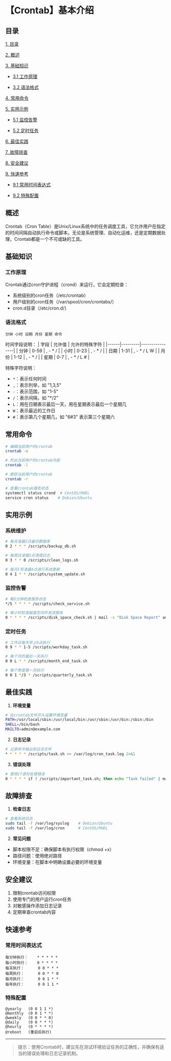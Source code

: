 # 【Crontab】基本介绍

## 目录

[1. 目录](#目录)

[2. 概述](#概述)

[3. 基础知识](#基础知识)

- [3.1 工作原理](#工作原理)

- [3.2 语法格式](#语法格式)

[4. 常用命令](#常用命令)

[5. 实用示例](#实用示例)

- [5.1 监控告警](#监控告警)

- [5.2 定时任务](#定时任务)

[6. 最佳实践](#最佳实践)

[7. 故障排查](#故障排查)

[8. 安全建议](#安全建议)

[9. 快速参考](#快速参考)

- [9.1 常用时间表达式](#常用时间表达式)

- [9.2 特殊配置](#特殊配置)



## 概述

Crontab（Cron Table）是Unix/Linux系统中的任务调度工具，它允许用户在指定的时间间隔自动执行命令或脚本。无论是系统管理、自动化运维，还是定期数据处理，Crontab都是一个不可或缺的工具。

## 基础知识

### 工作原理

Crontab通过cron守护进程（crond）来运行，它会定期检查：
- 系统级别的cron任务（/etc/crontab）
- 用户级别的cron任务（/var/spool/cron/crontabs/）
- cron.d目录（/etc/cron.d/）

### 语法格式

```
分钟 小时 日期 月份 星期 命令
```

时间字段说明：
| 字段 | 允许值 | 允许的特殊字符 |
|------|---------|----------------|
| 分钟 | 0-59 | , - * / |
| 小时 | 0-23 | , - * / |
| 日期 | 1-31 | , - * / L W |
| 月份 | 1-12 | , - * / |
| 星期 | 0-7 | , - * / L # |

特殊字符说明：
- `*`：表示任何时间
- `,`：表示列举，如 "1,3,5"
- `-`：表示范围，如 "1-5"
- `/`：表示间隔，如 "*/2"
- `L`：用在日期表示最后一天，用在星期表示最后一个星期几
- `W`：表示最近的工作日
- `#`：表示第几个星期几，如 "6#3" 表示第三个星期六

## 常用命令

```bash
# 编辑当前用户的crontab
crontab -e

# 列出当前用户的crontab内容
crontab -l

# 删除当前用户的crontab
crontab -r

# 查看crontab服务状态
systemctl status crond  # CentOS/RHEL
service cron status    # Debian/Ubuntu
```

## 实用示例

### 系统维护

```bash
# 每天凌晨2点备份数据库
0 2 * * * /scripts/backup_db.sh

# 每周日凌晨3点清理日志
0 3 * * 0 /scripts/clean_logs.sh

# 每月1号凌晨4点进行系统更新
0 4 1 * * /scripts/system_update.sh
```

### 监控告警

```bash
# 每5分钟检查服务状态
*/5 * * * * /scripts/check_service.sh

# 每小时检查磁盘空间并发送报告
0 * * * * /scripts/disk_space_check.sh | mail -s "Disk Space Report" admin@example.com
```

### 定时任务

```bash
# 工作日每天早上9点执行
0 9 * * 1-5 /scripts/workday_task.sh

# 每个月的最后一天执行
0 0 L * * /scripts/month_end_task.sh

# 每个季度第一天执行
0 0 1 */3 * /scripts/quarterly_task.sh
```

## 最佳实践

1. **环境变量**
```bash
# 在crontab文件开头设置环境变量
PATH=/usr/local/sbin:/usr/local/bin:/usr/sbin:/usr/bin:/sbin:/bin
SHELL=/bin/bash
MAILTO=admin@example.com
```

2. **日志记录**
```bash
# 记录命令输出到日志文件
* * * * * /scripts/task.sh >> /var/log/cron_task.log 2>&1
```

3. **错误处理**
```bash
# 使用if语句处理错误
0 * * * * if ! /scripts/important_task.sh; then echo "Task failed" | mail -s "Cron Alert" admin@example.com; fi
```

## 故障排查

1. **检查日志**
```bash
# 查看系统日志
sudo tail -f /var/log/syslog    # Debian/Ubuntu
sudo tail -f /var/log/cron      # CentOS/RHEL
```

2. **常见问题**
- 脚本权限不足：确保脚本有执行权限（chmod +x）
- 路径问题：使用绝对路径
- 环境变量：在脚本中明确设置必要的环境变量

## 安全建议

1. 限制crontab访问权限
2. 使用专门的用户运行cron任务
3. 对敏感操作添加日志记录
4. 定期审查crontab内容

## 快速参考

### 常用时间表达式
```
每分钟执行：    * * * * *
每小时执行：    0 * * * *
每天执行：      0 0 * * *
每周执行：      0 0 * * 0
每月执行：      0 0 1 * *
每年执行：      0 0 1 1 *
```

### 特殊配置
```
@yearly   (0 0 1 1 *)
@monthly  (0 0 1 * *)
@weekly   (0 0 * * 0)
@daily    (0 0 * * *)
@hourly   (0 * * * *)
@reboot   (重启后执行)
```

---
> 提示：使用Crontab时，建议先在测试环境验证任务的正确性，并确保有适当的错误处理和日志记录机制。
